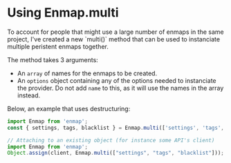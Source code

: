 # Using Enmap.multi

To account for people that might use a large number of enmaps in the same project, I've created a new \`multi\(\)\` method that can be used to instanciate multiple peristent enmaps together.

The method takes 3 arguments:

* An `array`  of names for the enmaps to be created.
* An `options` object containing any of the options needed to instanciate the provider. Do not add `name` to this, as it will use the names in the array instead.

Below, an example that uses destructuring:

```javascript
import Enmap from 'enmap';
const { settings, tags, blacklist } = Enmap.multi(['settings', 'tags', 'blacklist']);

// Attaching to an existing object (for instance some API's client)
import Enmap from 'enmap';
Object.assign(client, Enmap.multi(["settings", "tags", "blacklist"]));
```
